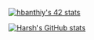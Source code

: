 [![hbanthiy's 42 stats](https://badge42.vercel.app/api/v2/cl2xrmmu4000609mlo05k9qg8/stats?cursusId=21&coalitionId=undefined)](https://profile.intra.42.fr/users/hbanthiy)


[![Harsh's GitHub stats](https://github-readme-stats.vercel.app/api?username=harshbanthiya&show_icons=true&theme=github_dark)](https://github.com/harshbanthiya/github-readme-stats)
